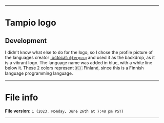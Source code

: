 
***

# Tampio logo

## Development

I didn't know what else to do for the logo, so I chose the profile picture of the languages creator [:octocat: `@fergusq`](https://github.com/ferqusq/) and used it as the backdrop, as it is a vibrant logo. The language name was added in blue, with a white line below it. These 2 colors represent 🇫🇮️ Finland, since this is a Finnish language programming language.

***

# File info

**File version:** `1 (2023, Monday, June 26th at 7:48 pm PST)`

***


